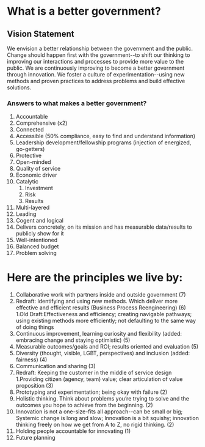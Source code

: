 # What is a better government? 

## Vision Statement
We envision a better relationship between the government and the public. Change should happen first with the government--to shift our thinking to improving our interactions and processes to provide more value to the public. We are continuously improving to become a better government through innovation. We foster a culture of experimentation--using new methods and proven practices to address problems and build effective solutions. 

### Answers to what makes a better government?
1. Accountable 
2. Comprehensive (x2) 
3. Connected 
4. Accessible (50% compliance, easy to find and understand information) 
5. Leadership development/fellowship programs (injection of energized, go-getters) 
6. Protective 
7. Open-minded 
8. Quality of service  
9. Economic driver 
10. Catalytic 
    1. Investment 
    2. Risk  
    3. Results 
11. Multi-layered  
12. Leading 
13. Cogent and logical  
14. Delivers concretely, on its mission and has measurable data/results to publicly show for it 
15. Well-intentioned 
16. Balanced budget 
17. Problem solving

# Here are the principles we live by: 

1. Collaborative work with partners inside and outside government (7)
2. Redraft: Identifying and using new methods. Which deliver more effective and efficient results (Business Process Reengineering) (6)
    1.Old Draft:Effectiveness and efficiency; creating navigable pathways; using existing methods more efficiently; not defaulting to the same way of doing things
3. Continuous improvement, learning curiosity and flexibility (added: embracing change and staying optimistic) (5)
4. Measurable outcomes/goals and ROI; results oriented and evaluation (5)
5. Diversity (thought, visible, LGBT, perspectives) and inclusion (added: fairness) (4)
6. Communication and sharing (3) 
7. Redraft: Keeping the customer in the middle of service design
    1.Providing citizen (agency, team) value; clear articulation of value proposition (3) 
8. Prototyping and experimentation; being okay with failure (2) 
9. Holistic thinking. Think about problems you’re trying to solve and the outcomes you hope to achieve from the beginning. (2)
10. Innovation is not a one-size-fits all approach--can be small or big; Systemic change is long and slow; Innovation is a bit squishy; innovation thinking freely on how we get from A to Z, no rigid thinking. (2)
11. Holding people accountable for innovating (1)
12. Future planning

